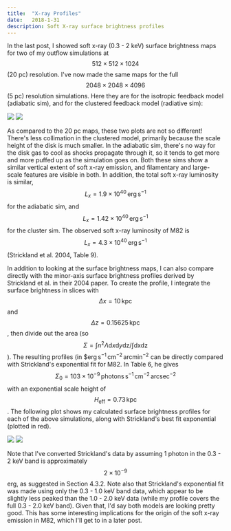 ```yaml
---
title:  "X-ray Profiles"
date:   2018-1-31
description: Soft X-ray surface brightness profiles
---
```


In the last post, I showed soft x-ray (0.3 - 2 keV) surface brightness maps for two of my outflow simulations at $$512\times512\times1024$$ (20 pc) resolution. I've now made the same maps for the full $$2048\times2048\times4096$$ (5 pc) resolution simulations. Here they are for the isotropic feedback model (adiabatic sim), and for the clustered feedback model (radiative sim):

<img src="{{ site.url }}assets/images/2048_Xrays_60.png">
<img src="{{ site.url }}assets/images/2048_cluster_Xrays_60.png">

As compared to the 20 pc maps, these two plots are not so different! There's less collimation in the clustered model, primarily because the scale height of the disk is much smaller. In the adiabatic sim, there's no way for the disk gas to cool as shocks propagate through it, so it tends to get more and more puffed up as the simulation goes on. Both these sims show a similar vertical extent of soft x-ray emission, and filamentary and large-scale features are visible in both. In addition, the total soft x-ray luminosity is similar, $$L_x = 1.9\times10^{40}\,\mathrm{erg}\,\mathrm{s}^{-1}$$ for the adiabatic sim, and $$L_x = 1.42\times10^{40}\,\mathrm{erg}\,\mathrm{s}^{-1}$$ for the cluster sim. The observed soft x-ray luminosity of M82 is $$L_x = 4.3\times10^{40}\,\mathrm{erg}\,\mathrm{s}^{-1}$$ (Strickland et al. 2004, Table 9).

In addition to looking at the surface brightness maps, I can also compare directly with the minor-axis surface brightness profiles derived by Strickland et al. in their 2004 paper. To create the profile, I integrate the surface brightness in slices with $$\Delta x = 10\,\mathrm{kpc}$$ and $$\Delta z = 0.15625\,\mathrm{kpc}$$, then divide out the area (so $$\Sigma = \int n^2 \Lambda \mathrm{d}x \mathrm{d}y \mathrm{dz} / \int \mathrm{dx} \mathrm{dz}$$). The resulting profiles (in $$\mathrm{erg}\,\mathrm{s}^{-1}\,\mathrm{cm}^{-2}\,\mathrm{arcmin}^{-2}$ can be directly compared with Strickland's exponential fit for M82. In Table 6, he gives $$\Sigma_0 = 103\times10^{-9}\,\mathrm{photons}\,\mathrm{s}^{-1}\,\mathrm{cm}^{-2}\,\mathrm{arcsec}^{-2}$$ with an exponential scale height of $$H_\mathrm{eff} = 0.73\,\mathrm{kpc}$$. The following plot shows my calculated surface brightness profiles for each of the above simulations, along with Strickland's best fit exponential (plotted in red).

<img src="{{ site.url }}assets/images/2048_xray_prof.png">
<img src="{{ site.url }}assets/images/2048_cluster_xray_prof.png">

Note that I've converted Strickland's data by assuming 1 photon in the 0.3 - 2 keV band is approximately $$2\times10^{-9}$$ erg, as suggested in Section 4.3.2. Note also that Strickland's exponential fit was made using only the 0.3 - 1.0 keV band data, which appear to be slightly less peaked than the 1.0 - 2.0 keV data (while my profile covers the full 0.3 - 2.0 keV band). Given that, I'd say both models are looking pretty good. This has some interesting implications for the origin of the soft x-ray emission in M82, which I'll get to in a later post.
